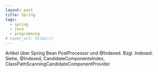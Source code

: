 ```yaml
---
layout: post
title: Spring
tags:
  - spring
  - java
  - programming
# cover_url: https://
---
```


Artikel über Spring Bean PostProcessor und @Indexed.
Bzgl. Indexed:
Siehe, @Indexed, CandidateComponentsIndex, ClassPathScanningCandidateComponentProvider
